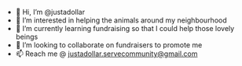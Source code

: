 - 👋 Hi, I’m @justadollar
- 👀 I’m interested in helping the animals around my neighbourhood
- 🌱 I’m currently learning fundraising so that I could help those lovely beings
- 💞️ I’m looking to collaborate on fundraisers to promote me
- 📫 Reach me @ justadollar.servecommunity@gmail.com

<!---
justadollar/justadollar is a ✨ special ✨ repository because its `README.md` (this file) appears on your GitHub profile.
You can click the Preview link to take a look at your changes.
--->
